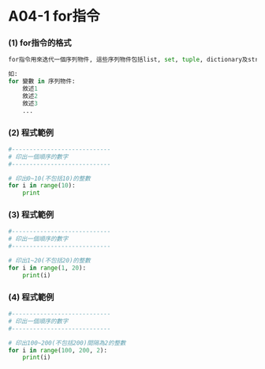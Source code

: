 # A04-1 for指令


### (1) for指令的格式
``` python
for指令用來迭代一個序列物件, 這些序列物件包括list, set, tuple, dictionary及string等.

如:
for 變數 in 序列物件:
    敘述1
    敘述2
    敘述3
    ...
```

### (2) 程式範例
``` python
#----------------------------
# 印出一個順序的數字
#----------------------------

# 印出0~10(不包括10)的整數
for i in range(10):
    print 
```


### (3) 程式範例
``` python
#----------------------------
# 印出一個順序的數字
#----------------------------

# 印出1~20(不包括20)的整數
for i in range(1, 20):
    print(i) 
```

### (4) 程式範例
``` python
#----------------------------
# 印出一個順序的數字
#----------------------------

# 印出100~200(不包括200)間隔為2的整數 
for i in range(100, 200, 2):
    print(i)  
```
